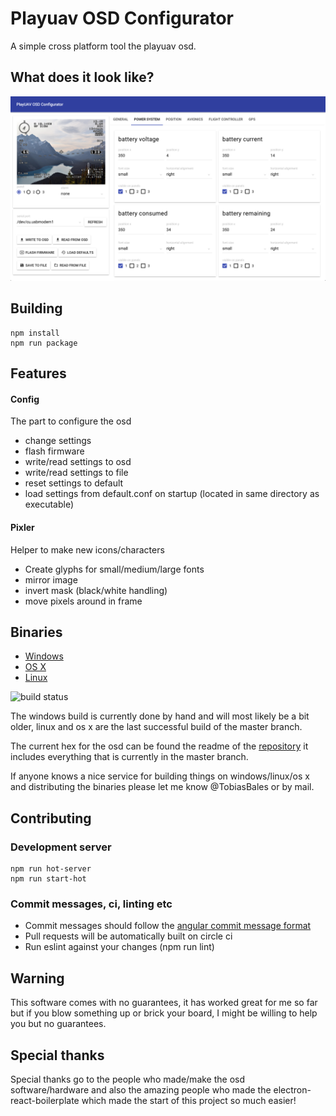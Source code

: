 # Playuav OSD Configurator

A simple cross platform tool the playuav osd.

## What does it look like?
![](preview.png)

## Building

    npm install
    npm run package

## Features

#### Config
The part to configure the osd
* change settings
* flash firmware
* write/read settings to osd
* write/read settings to file
* reset settings to default
* load settings from default.conf on startup (located in same directory as executable)

#### Pixler
Helper to make new icons/characters
* Create glyphs for small/medium/large fonts
* mirror image
* invert mask (black/white handling)
* move pixels around in frame

## Binaries
- [Windows](https://www.dropbox.com/s/2t72nirw21kmvap/PlayUAVOSDConfigurator-win32-ia32.zip?dl=0)
- [OS X](https://circleci.com/api/v1/project/TobiasBales/PlayuavOSDConfigurator-OS-X/latest/artifacts/0/$CIRCLE_ARTIFACTS/PlayUAVOSDConfigurator-darwin-x64.zip?branch=master&filter=successful)
- [Linux](https://circleci.com/api/v1/project/TobiasBales/PlayuavOSDConfigurator/latest/artifacts/0/$CIRCLE_ARTIFACTS/PlayUAVOSDConfigurator-linux-x64.zip?branch=master&filter=successful)

![build status](https://circleci.com/gh/TobiasBales/PlayuavOSDConfigurator.png?circle-token=48fc88939139fd5c29f96cfe25e14c412c2dd244&style=shield)

The windows build is currently done by hand and will most likely be a bit older, linux and os x are the last successful build of the master branch.

The current hex for the osd can be found the readme of the [repository](https://github.com/TobiasBales/PlayuavOSD) it includes everything that is currently in the master branch.

If anyone knows a nice service for building things on windows/linux/os x and distributing the binaries please let me know @TobiasBales or by mail.

## Contributing

### Development server
    npm run hot-server
    npm run start-hot

### Commit messages, ci, linting etc
- Commit messages should follow the [angular commit message format](https://gist.github.com/stephenparish/9941e89d80e2bc58a153#format-of-the-commit-message)
- Pull requests will be automatically built on circle ci
- Run eslint against your changes (npm run lint)

## Warning
This software comes with no guarantees, it has worked great for me so far but if you blow something up or brick your board, I might be willing to help you but no guarantees.

## Special thanks
Special thanks go to the people who made/make the osd software/hardware and also the amazing people who made the electron-react-boilerplate which made the start of this project so much easier!
